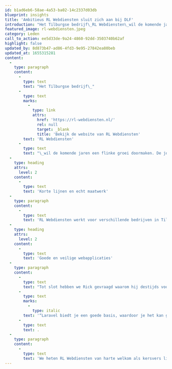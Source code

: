 ```yaml
---
id: b1ad6eb6-58ae-4a53-ba02-14c2337d03db
blueprint: insights
title: 'Ambitieus RL Webdiensten sluit zich aan bij DLF'
introduction: "Het Tilburgse bedrijf\_RL Webdiensten\_wil de komende jaren een flinke groei doormaken. De jonge ondernemer Rick Lambrechts heeft ondanks zijn leeftijd al veel ervaring met applicatieontwikkeling. Omdat alle applicatieontwikkeling bij RL Webdiensten in Laravel gedaan wordt, was een lidmaatschap bij de Dutch Laravel Foundation een logische stap."
featured_image: rl-webdiensten.jpeg
category: Leden
call_to_action: ee5d33de-9a24-4860-92dd-3503740b62af
highlight: false
updated_by: 8d873b47-ad86-4fd3-9e95-27842ea80beb
updated_at: 1655315281
content:
  -
    type: paragraph
    content:
      -
        type: text
        text: "Het Tilburgse bedrijf\_"
      -
        type: text
        marks:
          -
            type: link
            attrs:
              href: 'https://rl-webdiensten.nl/'
              rel: null
              target: _blank
              title: 'Bekijk de website van RL Webdiensten'
        text: 'RL Webdiensten'
      -
        type: text
        text: "\_wil de komende jaren een flinke groei doormaken. De jonge ondernemer Rick Lambrechts heeft ondanks zijn leeftijd al veel ervaring met applicatieontwikkeling. Omdat alle applicatieontwikkeling bij RL Webdiensten in Laravel gedaan wordt, was een lidmaatschap bij de Dutch Laravel Foundation een logische stap. Met name het op pijl houden van de Laravel kennis en sparren met andere ondernemers ziet Rick als grote pluspunten van het lidmaatschap."
  -
    type: heading
    attrs:
      level: 2
    content:
      -
        type: text
        text: 'Korte lijnen en echt maatwerk'
  -
    type: paragraph
    content:
      -
        type: text
        text: 'RL Webdiensten werkt voor verschillende bedrijven in Tilburg en omgeving. Een aantal van die projecten verloopt in samenwerking met marketing- en communicatiebureaus. Rick legt uit dat zijn bedrijf vooral de focus op de techniek heeft liggen. Van API-koppelingen tot webapplicaties, ze bouwen het allemaal in Laravel. En doordat ze in een klein team werken, hebben ze korte lijnen met de opdrachtgever en heb je als klant direct contact met de ontwikkelaars.'
  -
    type: heading
    attrs:
      level: 2
    content:
      -
        type: text
        text: 'Goede en veilige webapplicaties'
  -
    type: paragraph
    content:
      -
        type: text
        text: "Tot slot hebben we Rick gevraagd waarom hij destijds voor het Laravel framework heeft gekozen. Rick antwoordt:\_"
      -
        type: text
        marks:
          -
            type: italic
        text: '“Laravel biedt je een goede basis, waardoor je het kan gebruiken voor ontelbare mogelijkheden. Door op de juiste manier met Laravel te werken kan je een goede en veilige webapplicatie snel realiseren.”'
      -
        type: text
        text: .
  -
    type: paragraph
    content:
      -
        type: text
        text: 'We heten RL Webdiensten van harte welkom als kersvers lid!'
---
```

